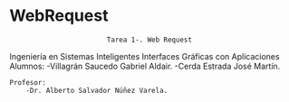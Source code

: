 # WebRequest
                            Tarea 1-. Web Request
  Ingeniería en Sistemas Inteligentes
      Interfaces Gráficas con Aplicaciones
    Alumnos:
        -Villagrán Saucedo Gabriel Aldair.
        -Cerda Estrada José Martín.
    
    Profesor:
        -Dr. Alberto Salvador Núñez Varela.
